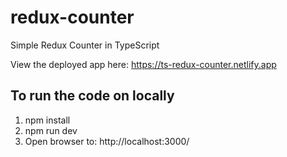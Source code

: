 # redux-counter

Simple Redux Counter in TypeScript

View the deployed app here: https://ts-redux-counter.netlify.app

## To run the code on locally
1) npm install
2) npm run dev
3) Open browser to: http://localhost:3000/
